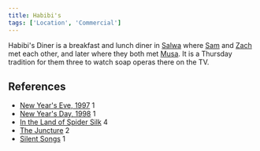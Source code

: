 ```yaml
---
title: Habibi's
tags: ['Location', 'Commercial']
---
```

Habibi's Diner is a breakfast and lunch diner in [Salwa](/_wiki/salwa.md) where [Sam](/_wiki/sam.md) and [Zach](/_wiki/zach.md) met each other, and later where they both met [Musa](/_wiki/musa.md). It is a Thursday tradition for them three to watch soap operas there on the TV.

## References
- [New Year's Eve, 1997](/_wiki/new-years-eve-1997.md) 1
- [New Year's Day, 1998](/_wiki/new-years-day-1998.md) 1
- [In the Land of Spider Silk](/_wiki/in-the-land-of-spider-silk.md) 4
- [The Juncture](/_wiki/the-juncture.md) 2
- [Silent Songs](/_wiki/silent-songs.md) 1
